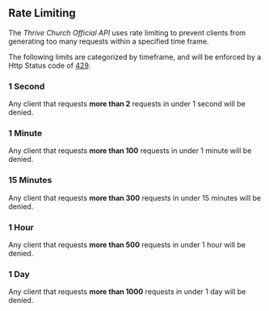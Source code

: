 ## Rate Limiting
The _Thrive Church Official API_ uses rate limiting to prevent clients from generating too many requests within a specified time frame.

The following limits are categorized by timeframe, and will be enforced by a Http Status code of [429](https://developer.mozilla.org/en-US/docs/Web/HTTP/Status/429).

### 1 Second
Any client that requests **more than 2** requests in under 1 second will be denied.

### 1 Minute
Any client that requests **more than 100** requests in under 1 minute will be denied.

### 15 Minutes
Any client that requests **more than 300** requests in under 15 minutes will be denied.

### 1 Hour
Any client that requests **more than 500** requests in under 1 hour will be denied.

### 1 Day
Any client that requests **more than 1000** requests in under 1 day will be denied.
